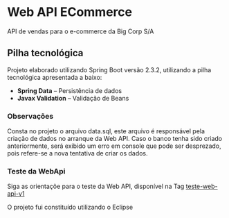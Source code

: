 # Web API ECommerce

API de vendas para o e-commerce da Big Corp S/A

## Pilha tecnológica
Projeto elaborado utilizando Spring Boot versão 2.3.2, utilizando a pilha tecnológica apresentada a baixo:
- __Spring Data__ – Persistência de dados
- __Javax Validation__ –    Validação de Beans

### Observações
Consta no projeto o arquivo data.sql, este arquivo é responsável pela criação de dados no arranque da Web API. Caso o banco tenha sido criado anteriormente, será exibido um erro em console que pode ser desprezado, pois refere-se a nova tentativa de criar os dados.

### Teste da WebApi
Siga as orientaçõe para o teste da Web API, disponível na Tag [teste-web-api-v1](https://github.com/renatooa/spring-boot-ecommerce/releases/tag/teste-web-api-v1)

O projeto fui constituído utilizando o Eclipse
